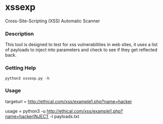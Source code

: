 # xssexp
Cross-Site-Scripting (XSS) Automatic Scanner

### Description
This tool is designed to test for xss vulnerabilities in web sites, it uses a list of payloads
to inject into parameters and check to see if they get reflected back.

    
### Getting Help
`python3 xssexp.py -h`

### Usage
 targeturl = http://ethical.com/xss/example1.php?name=hacker
 
 usage = python3 -u http://ethical.com/xss/example1.php?name=hackerINJECT -l payloads.txt
